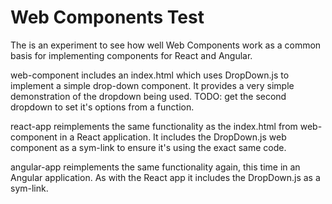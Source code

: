 # Web Components Test

The is an experiment to see how well Web Components work as a common basis for implementing components for React and Angular.

web-component includes an index.html which uses DropDown.js to implement a simple drop-down component. It provides a very simple demonstration of the dropdown being used.
TODO: get the second dropdown to set it's options from a function.

react-app reimplements the same functionality as the index.html from web-component in a React application. It includes the DropDown.js web component as a sym-link to ensure it's using the exact same code.

angular-app reimplements the same functionality again, this time in an Angular application. As with the React app it includes the DropDown.js as a sym-link.